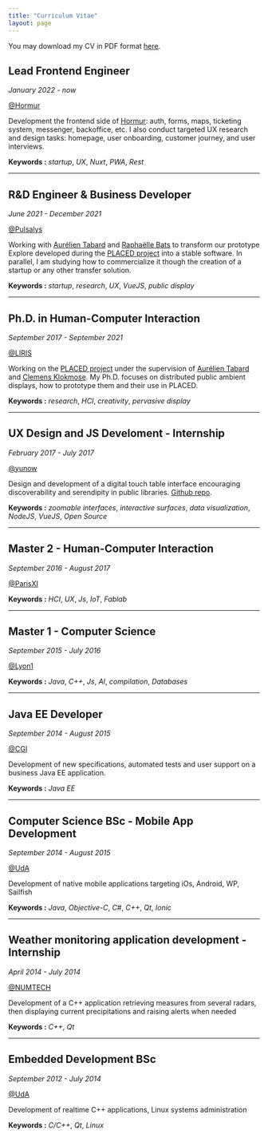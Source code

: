 ```yaml
---
title: "Curriculum Vitae"
layout: page
---
```


You may download my CV in PDF format [here](/cv-alix-ux-en.pdf).

## Lead Frontend Engineer

*January 2022 - now*

[@Hormur](https://hormur.com)

Development the frontend side of [Hormur](https://hormur.com): auth, forms, maps, ticketing system, messenger, backoffice, etc. I also conduct targeted UX research and design tasks: homepage, user onboarding, customer journey, and user interviews.

**Keywords :** *startup*, *UX*, *Nuxt*, *PWA*, *Rest*

----

## R&D Engineer & Business Developer

*June 2021 - December 2021*

[@Pulsalys](https://pulsalys.fr)

Working with [Aurélien Tabard](https://www.tabard.fr) and [Raphaëlle Bats](https://twitter.com/knitandb) to transform our prototype Explore developed during the [PLACED project](https://www.placedproject.eu) into a stable software. In parallel, I am studying how to commercialize it though the creation of a startup or any other transfer solution.

**Keywords :** *startup*, *research*, *UX*, *VueJS*, *public display*

----

## Ph.D. in Human-Computer Interaction

*September 2017 - September 2021*

[@LIRIS](https://liris.cnrs.fr)

Working on the [PLACED project](https://www.placedproject.eu) under the supervision of [Aurélien Tabard](https://www.tabard.fr) and [Clemens Klokmose](https://www.klokmose.net). My Ph.D. focuses on distributed public ambient displays, how to prototype them and their use in PLACED.

**Keywords :** *research*, *HCI*, *creativity*, *pervasive display*

----

## UX Design and JS Develoment - Internship

*February 2017 - July 2017*

[@yunow](https://yunow.io/)

Design and development of a digital touch table interface encouraging discoverability and serendipity in public libraries. [Github repo](https://github.com/biinlab/bibliotouch).

**Keywords :** *zoomable interfaces*, *interactive surfaces*, *data visualization*, *NodeJS*, *VueJS*, *Open Source*

----

## Master 2 - Human-Computer Interaction

*September 2016 - August 2017*

[@ParisXI](http://www.u-psud.fr/fr/index.html)

**Keywords :** *HCI*, *UX*, *Js*, *IoT*, *Fablab*

----

## Master 1 - Computer Science

*September 2015 - July 2016*

[@Lyon1](https://www.univ-lyon1.fr/)

**Keywords :** *Java*, *C++*, *Js*, *AI*, *compilation*, *Databases*

----

## Java EE Developer

*September 2014 - August 2015*

[@CGI](http://www.cgi.fr)

Development of new specifications, automated tests and user support on a business Java EE application.

**Keywords :** *Java EE*

----

## Computer Science BSc - Mobile App Development

*September 2014 - August 2015*

[@UdA](https://www.uca.fr/)

Development of native mobile applications targeting iOs, Android, WP, Sailfish

**Keywords :** *Java*, *Objective-C*, *C#*, *C++*, *Qt*, *Ionic*

----

## Weather monitoring application development - Internship

*April 2014 - July 2014*

[@NUMTECH](http://www.numtech.fr/)

Development of a C++ application retrieving measures from several radars, then displaying current precipitations and raising alerts when needed

**Keywords :** *C++*, *Qt*

----

## Embedded Development BSc

*September 2012 - July 2014*

[@UdA](https://www.uca.fr/)

Development of realtime C++ applications, Linux systems administration

**Keywords :** *C/C++*, *Qt*, *Linux*
